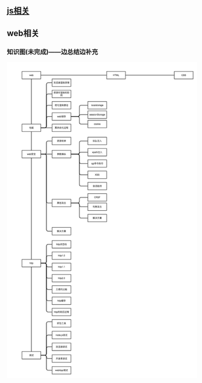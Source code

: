 ## [js相关](https://github.com/laihuamin/JS-total)
## web相关
### 知识图(未完成)——边总结边补充
![](image/web-total.png)